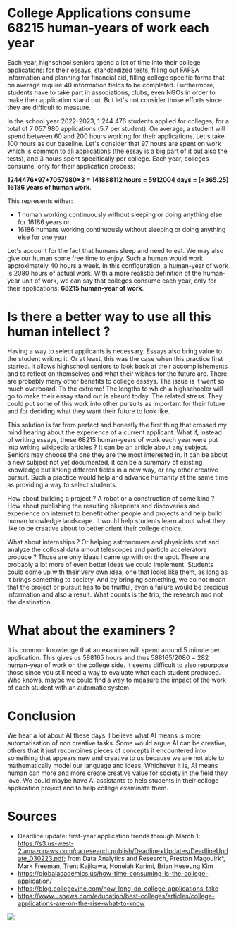 # College Applications consume 68215 human-years of work each year

Each year, highschool seniors spend a lot of time into their college applications: for their essays, standardized tests, filling out FAFSA information and planning for financial aid, filling college specific forms that on average require 40 information fields to be completed. 
Furthermore, students have to take part in associations, clubs, even NGOs in order to make their application stand out. But let's not consider those efforts since they are difficult to measure.

In the school year 2022-2023, 1 244 476 students applied for colleges, for a total of 7 057 980 applications (5.7 per student). On average, a student will spend between 60 and 200 hours working for their applications. Let's take 100 hours as our baseline. Let's consider that 97 hours are spent on work which is common to all applications (the essay is a big part of it but also the tests), and 3 hours spent specifically per college. Each year, colleges consume, only for their application process:

<b>1244476×97+7057980×3 = 141888112 hours = 5912004 days = (÷365.25) 16186 years of human work</b>.

This represents either: 

-   1 human working continuously without sleeping or doing anything else for 16186 years or,
-   16186 humans working continuously without sleeping or doing anything else for one year

Let's account for the fact that humans sleep and need to eat. We may also give our human some free time to enjoy. Such a human would work approximately 40 hours a week. In this configuration, a human-year of work is 2080 hours of actual work. With a more realistic definition of the human-year unit of work, we can say that colleges consume each year, only for their applications: <b>68215 human-year of work</b>.

# Is there a better way to use all this human intellect ?

Having a way to select applicants is necessary. Essays also bring value to the student writing it. Or at least, this was the case when this practice first started. It allows highschool seniors to look back at their accomplishements and to reflect on themselves and what their wishes for the future are. There are probably many other benefits to college essays. The issue is it went so much overboard. To the extreme! The lengths to which a highschooler will go to make their essay stand out is absurd today. The related stress. They could put some of this work into other pursuits as important for their future and for deciding what they want their future to look like.

This solution is far from perfect and honestly the first thing that crossed my mind hearing about the experience of a current applicant. What if, instead of writing essays, these 68215 human-years of work each year were put into writing wikipedia articles ? It can be an article about any subject. Seniors may choose the one they are the most interested in. It can be about a new subject not yet documented, it can be a summary of existing knowledge but linking different fields in a new way, or any other creative pursuit. Such a practice would help and advance humanity at the same time as providing a way to select students.

How about building a project ? A robot or a construction of some kind ? How about publishing the resulting blueprints and discoveries and experience on internet to benefit other people and projects and help build human knowledge landscape. It would help students learn about what they like to be creative about to better orient their college choice.

What about internships ? Or helping astronomers and physicists sort and analyze the collosal data amout telescopes and particle accelerators produce ? Those are only ideas I came up with on the spot. There are probably a lot more of even better ideas we could implement. Students could come up with their very own idea, one that looks like them, as long as it brings something to society. And by bringing something, we do not mean that the project or pursuit has to be fruitful, even a failure would be precious information and also a result. What counts is the trip, the research and not the destination.

# What about the examiners ?

It is common knowledge that an examiner will spend around 5 minute per application. This gives us 588165 hours and thus 588165/2080 = 282 human-year of work on the college side. It seems difficult to also repurpose those since you still need a way to evaluate what each student produced. Who knows, maybe we could find a way to measure the impact of the work of each student with an automatic system.

# Conclusion

We hear a lot about AI these days. I believe what AI means is more automatisation of non creative tasks. Some would argue AI can be creative, others that it just recombines pieces of concepts it encountered into something that appears new and creative to us because we are not able to mathematically model our language and ideas. Whichever it is, AI means human can more and more create creative value for society in the field they love. We could maybe have AI assistants to help students in their college application project and to help college examinate them.

# Sources

- Deadline update: first-year application trends through March 1: https://s3.us-west-2.amazonaws.com/ca.research.publish/Deadline+Updates/DeadlineUpdate_030223.pdf; from Data Analytics and Research, Preston Magouirk*, Mark Freeman, Trent Kajikawa, Honeiah Karimi, Brian Heseung Kim
- https://globalacademics.us/how-time-consuming-is-the-college-application/
- https://blog.collegevine.com/how-long-do-college-applications-take
- https://www.usnews.com/education/best-colleges/articles/college-applications-are-on-the-rise-what-to-know


<div class="banner_img">
<img src="/assets/images/college_admitions_stats.png" />
</div>